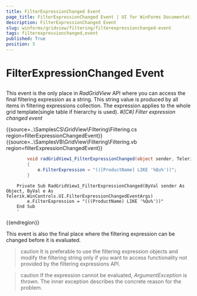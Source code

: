 ```yaml
---
title: FilterExpressionChanged Event
page_title: FilterExpressionChanged Event | UI for WinForms Documentation
description: FilterExpressionChanged Event
slug: winforms/gridview/filtering/filterexpressionchanged-event
tags: filterexpressionchanged,event
published: True
position: 5
---
```


# FilterExpressionChanged Event



## 

This event is the only place in *RadGridView* API where you can access the final filtering expression as a string.
          This string value is produced by all items in filtering expressions collection. The expression applies to the whole grid template(single table if hierarchy is used).
        #_[C#] Filter expression changed event_

	



{{source=..\SamplesCS\GridView\Filtering\Filtering.cs region=filterExpressionChangedEvent}} 
{{source=..\SamplesVB\GridView\Filtering\Filtering.vb region=filterExpressionChangedEvent}} 

````C#
        void radGridView1_FilterExpressionChanged(object sender, Telerik.WinControls.UI.FilterExpressionChangedEventArgs e)
        {
            e.FilterExpression = "(([ProductName] LIKE '%Qu%'))";
        }
````
````VB.NET
    Private Sub RadGridView1_FilterExpressionChanged(ByVal sender As Object, ByVal e As Telerik.WinControls.UI.FilterExpressionChangedEventArgs)
        e.FilterExpression = "(((ProductName) LIKE '%Qu%'))"
    End Sub
    '
````

{{endregion}} 




This event is also the final place where the filtering expression can be changed before it is evaluated. 

>caution It is preferable to use the filtering expression objects and modify the filtering string only if you want to access functionality not provided by the
            filtering expressions API.
>


>caution If the expression cannot be evaluated, *ArgumentException* is thrown. The inner exception describes the concrete reason for the
            problem.
>



